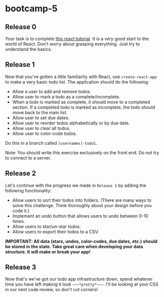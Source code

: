 # bootcamp-5

## Release 0

Your task is to complete [this react tutorial](https://reactjs.org/tutorial/tutorial.html). It is a _very_ good start to the world of React. Don't worry about grasping everything. Just try to understand the basics.

## Release 1

Now that you've gotten a little familiarity with React, use `create-react-app` to make a very basic todo list. The application should do the following:

* Allow a user to add and remove todos.
* Allow user to mark a todo as a complete/incomplete.
* When a todo is marked as complete, it should move to a completed section. If a completed todo is marked as incomplete, the todo should move back to the main list.
* Allow user to set due dates.
* Allow user to reorder todos alphabetically or by due date.
* Allow user to clear all todos.
* Allow user to color-code todos.

Do this in a branch called `[usernames]-todo1`.

Note: You should write this exercise exclusively on the front end. Do not try to connect to a server.

## Release 2

Let's continue with the progress we made in `Release 1` by adding the following functionality:

* Allow users to sort their todos into folders. (There are many ways to solve this challenge. Think thoroughly about your design before you code it.)
* Implement an undo button that allows users to undo between 0-10 times.
* Allow users to star/un-star todos.
* Allow users to export their todos to a CSV.

**IMPORTANT: All data (stars, undos, color-codes, due dates, etc.) should be stored in the state. Take great care when developing your data structure. It will make or break your app!**

## Release 3

Now that's we've got our todo app infrastructure down, spend whatever time you have left making it look `~~~*pretty*~~~`. I'll be looking at your CSS in our next code review, so don't cut corners!
